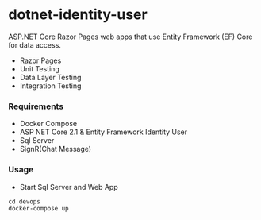 # dotnet-identity-user
ASP.NET Core Razor Pages web apps that use Entity Framework (EF) Core for data access.
+ Razor Pages
+ Unit Testing
+ Data Layer Testing
+ Integration Testing

### Requirements
+ Docker Compose
+ ASP NET Core 2.1 & Entity Framework Identity User
+ Sql Server
+ SignR(Chat Message)

### Usage
+ Start Sql Server and Web App
```
cd devops
docker-compose up
```